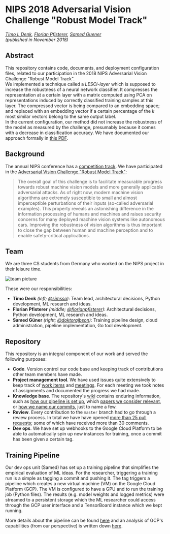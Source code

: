 # NIPS 2018 Adversarial Vision Challenge "Robust Model Track"
_[Timo I. Denk](https://timodenk.com/), [Florian Pfisterer](https://twitter.com/FlorianPfi), [Samed Guener](https://twitter.com/samedguener)  
(published in November 2018)_

## Abstract
This repository contains code, documents, and deployment configuration files, related to our participation in the 2018 NIPS Adversarial Vision Challenge "Robust Model Track".  
We implemented a technique called a _LESCI-layer_ which is supposed to increase the robustness of a neural network classifier.
It compresses the representation at a certain layer with a matrix computed using PCA on representations induced by correctly classified training samples at this layer.
The compressed vector is being compared to an embedding space; and replaced with an embedding vector if a certain percentage of the _k_ most similar vectors belong to the same output label.  
In the current configuration, our method did not increase the robustness of the model as measured by the challenge, presumably because it comes with a decrease in classification accuracy.
We have documented our approach formally in [this PDF](./docs/article/article.pdf).


## Background

The annual NIPS conference has a [competition track](https://nips.cc/Conferences/2018/CompetitionTrack).
We have participated in the [Adversarial Vision Challenge "Robust Model Track"](https://www.crowdai.org/challenges/adversarial-vision-challenge):
> The overall goal of this challenge is to facilitate measurable progress towards robust machine vision models and more generally applicable adversarial attacks. As of right now, modern machine vision algorithms are extremely susceptible to small and almost imperceptible perturbations of their inputs (so-called adversarial examples). This property reveals an astonishing difference in the information processing of humans and machines and raises security concerns for many deployed machine vision systems like autonomous cars. Improving the robustness of vision algorithms is thus important to close the gap between human and machine perception and to enable safety-critical applications.

## Team

We are three CS students from Germany who worked on the NIPS project in their leisure time.

![team picture](https://user-images.githubusercontent.com/6556307/48194510-88171080-e34d-11e8-8d9a-705f82b6a50d.png)

These were our responsibilities:

* **Timo Denk** _(left; [@simsso](https://github.com/simsso))_: Team lead, architectural decisions, Python development, ML research and ideas.
* **Florian Pfisterer** _(middle; [@florianpfisterer](https://github.com/florianpfisterer))_: Architectural decisions, Python development, ML research and ideas.
* **Samed Güner** _(right; [@doktorgibson](https://github.com/doktorgibson))_: Training pipeline design, cloud administration, pipeline implementation, Go tool development.

## Repository

This repository is an integral component of our work and served the following purposes:
* **Code**. Version control our code base and keeping track of contributions other team members have made.
* **Project management tool**. We have used issues quite extensively to keep track of [work items](https://github.com/Simsso/NIPS-2018-Adversarial-Vision-Challenge/issues?q=label%3Awork-item+) and [meetings](https://github.com/Simsso/NIPS-2018-Adversarial-Vision-Challenge/issues?q=label%3Ameeting). For each meeting we took notes of assignments and documented the progress we had made.
* **Knowledge base**. The repository's [wiki](https://github.com/Simsso/NIPS-2018-Adversarial-Vision-Challenge/wiki) contains enduring information, such as [how our pipeline is set up](https://github.com/Simsso/NIPS-2018-Adversarial-Vision-Challenge/wiki/Training-Pipeline), which [papers we consider relevant](https://github.com/Simsso/NIPS-2018-Adversarial-Vision-Challenge/wiki/Reading-List), or [how we name our commits](https://github.com/Simsso/NIPS-2018-Adversarial-Vision-Challenge/wiki/Repository-Conventions), just to name a few.
* **Review**. Every contribution to the `master` branch had to go through a review process. In total we have have opened [more than 25 pull requests](https://github.com/Simsso/NIPS-2018-Adversarial-Vision-Challenge/pulls?q=is%3Apr); some of which have received more than 30 comments.
* **Dev ops**. We have set up webhooks to the Google Cloud Platform to be able to automatically spin up new instances for training, once a commit has been given a certain tag.

## Training Pipeline
Our dev ops unit (Samed) has set up a training pipeline that simplifies the empirical evaluation of ML ideas. For the researcher, triggering a training run is a simple as tagging a commit and pushing it. The tag triggers a pipeline which creates a new virtual machine (VM) on the Google Cloud Platform (GCP). The VM is configured to have a GPU and to run the training job (Python files). The results (e.g. model weights and logged metrics) were streamed to a persistent storage which the ML researcher could access through the GCP user interface and a TensorBoard instance which we kept running.

More details about the pipeline can be found [here](https://github.com/Simsso/NIPS-2018-Adversarial-Vision-Challenge/wiki/Training-Pipeline) and an analysis of GCP's capabilities (from our perspective) is written down [here](https://github.com/Simsso/NIPS-2018-Adversarial-Vision-Challenge/wiki/Google-Cloud-Platform).
